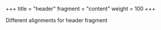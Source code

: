+++
title = "header"
fragment = "content"
weight = 100
+++

Different alignments for header fragment
